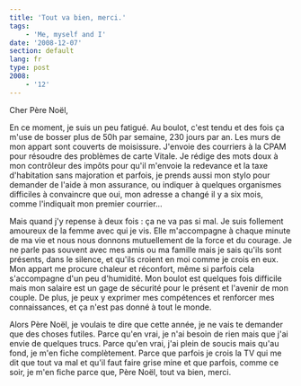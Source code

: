 ```yaml
---
title: 'Tout va bien, merci.'
tags:
    - 'Me, myself and I'
date: '2008-12-07'
section: default
lang: fr
type: post
2008:
    - '12'
---
```


Cher Père Noël,

En ce moment, je suis un peu fatigué. Au boulot, c'est tendu et des fois ça m'use de bosser plus de 50h par semaine, 230 jours par an. Les murs de mon appart sont couverts de moisissure. J'envoie des courriers à la CPAM pour résoudre des problèmes de carte Vitale. Je rédige des mots doux à mon contrôleur des impôts pour qu'il m'envoie la redevance et la taxe d'habitation sans majoration et parfois, je prends aussi mon stylo pour demander de l'aide à mon assurance, ou indiquer à quelques organismes difficiles à convaincre que oui, mon adresse a changé il y a six mois, comme l'indiquait mon premier courrier…

Mais quand j'y repense à deux fois&nbsp;: ça ne va pas si mal. Je suis follement amoureux de la femme avec qui je vis. Elle m'accompagne à chaque minute de ma vie et nous nous donnons mutuellement de la force et du courage. Je ne parle pas souvent avec mes amis ou ma famille mais je sais qu'ils sont présents, dans le silence, et qu'ils croient en moi comme je crois en eux. Mon appart me procure chaleur et réconfort, même si parfois cela s'accompagne d'un peu d'humidité. Mon boulot est quelques fois difficile mais mon salaire est un gage de sécurité pour le présent et l'avenir de mon couple. De plus, je peux y exprimer mes compétences et renforcer mes connaissances, et ça n'est pas donné à tout le monde.

Alors Père Noël, je voulais te dire que cette année, je ne vais te demander que des choses futiles. Parce qu'en vrai, je n'ai besoin de rien mais que j'ai envie de quelques trucs. Parce qu'en vrai, j'ai plein de soucis mais qu'au fond, je m'en fiche complètement. Parce que parfois je crois la TV qui me dit que tout va mal et qu'il faut faire grise mine et que parfois, comme ce soir, je m'en fiche parce que, Père Noël, tout va bien, merci.